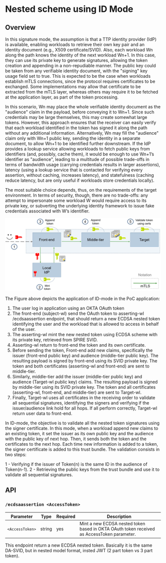 # Nested scheme using ID Mode

## Overview

In this signature mode, the assumption is that a TTP identity provider (IdP) is available, enabling workloads to retrieve their own key pair and an identity document (e.g., X509 certificate/SVID). Also, each workload Wn along the path knows the identity of the next workload Wn+1. In this case, they can use its private key to generate signatures, allowing the token creation and appending in a non-repudiable manner. The public key could be taken from any verifiable identity document, with the "signing" key usage field set to true. This is expected to be the case when workloads establish mTLS connections, since the protocol requires certificates to be exchanged. Some implementations may allow that certificate to be extracted from the mTLS layer, whereas others may require it to be fetched at the application layer, as part of the token processing.

In this scenario, Wn may place the whole verifiable identity document as the "audience" claim in the payload, before conveying it to Wn+1. Since such credentials may be large themselves, this may create somewhat large tokens. However, this approach ensures that the receiver can easily verify that each workload identified in the token has signed it along the path without any additional information. Alternatively, Wn may fill the "audience" claim only with Wn+1 public key, sending the identity in a separate document, to allow Wn+1 to be identified further downstream. If the IdP provides a lookup service allowing workloads to fetch public keys from identifiers (and, possibly, cache them), it would be enough to use Wn+1’s identifier as "audience", leading to a multitude of possible trade-offs in terms of bandwidth usage (carrying credentials results in larger assertions), latency (using a lookup service that is contacted for verifying every assertion, without caching, increases latency), and statefulness (caching reduce latency, but are only useful if workloads store credentials locally).

The most suitable choice depends, thus, on the requirements of the target environment. In terms of security, though, there are no trade-offs: any attempt to impersonate some workload W would require access to its private key, or subverting the underlying identity framework to issue fake credentials associated with W’s identifier.

![alt text](https://github.com/HPE-USP-SPIRE/signed-assertions/blob/main/doc/idmode.jpg)

The Figure above depicts the application of ID-mode in the PoC application:

1.  The user log in application using an OKTA OAuth token
2.  The front-end (subject-wl) send the OAuth token to asserting-wl /ecdsaassertion endpoint, that should return a new ECDSA nested token identifying the user and the workload that is allowed to access in behalf of the user.
3.  The asserting-wl mint the new nested token using ECDSA scheme with its private key, retrieved from SPIRE SVID.
4.  Asserting-wl return to front-end the token and its own certificate.
5.  Before sending the token, Front-end add new claims, specifically the issuer (front-end public key) and audience (middle-tier public key). The resulting payload is signed by front-end using its SVID private key. The token and both certificates (asserting-wl and front-end) are sent to middle-tier.
6.  Similarly, middle-tier add the issuer (middle-tier public key) and audience (Target-wl public key) claims. The resulting payload is signed by middle-tier using its SVID private key. The token and all certificates (asserting-wl, front-end, and middle-tier) are sent to Target-wl.
7.  Finally, Target-wl uses all certificates in the receiving order to validate all sequential signatures, identifying the signers and verifying if the issuer/audience link hold for all hops. If all perform correctly, Target-wl return user data to front-end.

In ID-mode, the objective is to validate all the nested token signatures using the signer certificate. In this mode, when a workload append new claims to an existing token, it set the issuer as its own public key and the audience with the public key of next hop. Then, it sends both the token and the certificates to the next hop. Each time new information is added to a token, the signer certificate is added to this trust bundle. The validation consists in two steps:

1 - Verifying if the issuer of Token(n) is the same ID in the audience of Token(n-1).
2 - Retrieving the public keys from the trust bundle and use it to validate all sequential signatures.

## API

### `/ecdsaassertion <AccessToken>`

| Parameter       | Type   | Required | Description                                                                                |
| --------------- | ------ | -------- | ------------------------------------------------------------------------------------------ |
| `<AccessToken>` | string | yes      | Mint a new ECDSA nested token based in OKTA OAuth token received as AccessToken parameter. |

This endpoint return a new ECDSA nested token. Basically it is the same DA-SVID, but in nested model format, insted JWT (2 part token vs 3 part token).
